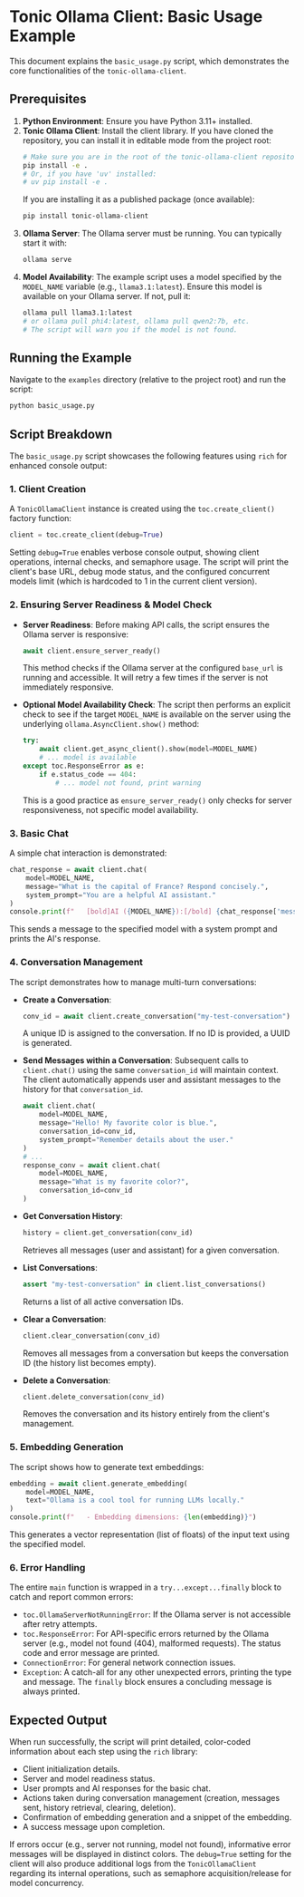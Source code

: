 # Tonic Ollama Client: Basic Usage Example

This document explains the `basic_usage.py` script, which demonstrates the core functionalities of the `tonic-ollama-client`.

## Prerequisites

1.  **Python Environment**: Ensure you have Python 3.11+ installed.
2.  **Tonic Ollama Client**: Install the client library. If you have cloned the repository, you can install it in editable mode from the project root:
    ```bash
    # Make sure you are in the root of the tonic-ollama-client repository
    pip install -e .
    # Or, if you have 'uv' installed:
    # uv pip install -e .
    ```
    If you are installing it as a published package (once available):
    ```bash
    pip install tonic-ollama-client
    ```
3.  **Ollama Server**: The Ollama server must be running. You can typically start it with:
    ```bash
    ollama serve
    ```
4.  **Model Availability**: The example script uses a model specified by the `MODEL_NAME` variable (e.g., `llama3.1:latest`). Ensure this model is available on your Ollama server. If not, pull it:
    ```bash
    ollama pull llama3.1:latest
    # or ollama pull phi4:latest, ollama pull qwen2:7b, etc.
    # The script will warn you if the model is not found.
    ```

## Running the Example

Navigate to the `examples` directory (relative to the project root) and run the script:

```bash
python basic_usage.py
```

## Script Breakdown

The `basic_usage.py` script showcases the following features using `rich` for enhanced console output:

### 1. Client Creation

A `TonicOllamaClient` instance is created using the `toc.create_client()` factory function:
```python
client = toc.create_client(debug=True)
```
Setting `debug=True` enables verbose console output, showing client operations, internal checks, and semaphore usage. The script will print the client's base URL, debug mode status, and the configured concurrent models limit (which is hardcoded to 1 in the current client version).

### 2. Ensuring Server Readiness & Model Check

*   **Server Readiness**: Before making API calls, the script ensures the Ollama server is responsive:
    ```python
    await client.ensure_server_ready()
    ```
    This method checks if the Ollama server at the configured `base_url` is running and accessible. It will retry a few times if the server is not immediately responsive.

*   **Optional Model Availability Check**: The script then performs an explicit check to see if the target `MODEL_NAME` is available on the server using the underlying `ollama.AsyncClient.show()` method:
    ```python
    try:
        await client.get_async_client().show(model=MODEL_NAME)
        # ... model is available
    except toc.ResponseError as e:
        if e.status_code == 404:
            # ... model not found, print warning
    ```
    This is a good practice as `ensure_server_ready()` only checks for server responsiveness, not specific model availability.

### 3. Basic Chat

A simple chat interaction is demonstrated:
```python
chat_response = await client.chat(
    model=MODEL_NAME,
    message="What is the capital of France? Respond concisely.",
    system_prompt="You are a helpful AI assistant."
)
console.print(f"   [bold]AI ({MODEL_NAME}):[/bold] {chat_response['message']['content']}")
```
This sends a message to the specified model with a system prompt and prints the AI's response.

### 4. Conversation Management

The script demonstrates how to manage multi-turn conversations:

*   **Create a Conversation**:
    ```python
    conv_id = await client.create_conversation("my-test-conversation")
    ```
    A unique ID is assigned to the conversation. If no ID is provided, a UUID is generated.

*   **Send Messages within a Conversation**:
    Subsequent calls to `client.chat()` using the same `conversation_id` will maintain context. The client automatically appends user and assistant messages to the history for that `conversation_id`.
    ```python
    await client.chat(
        model=MODEL_NAME,
        message="Hello! My favorite color is blue.",
        conversation_id=conv_id,
        system_prompt="Remember details about the user."
    )
    # ...
    response_conv = await client.chat(
        model=MODEL_NAME,
        message="What is my favorite color?",
        conversation_id=conv_id
    )
    ```

*   **Get Conversation History**:
    ```python
    history = client.get_conversation(conv_id)
    ```
    Retrieves all messages (user and assistant) for a given conversation.

*   **List Conversations**:
    ```python
    assert "my-test-conversation" in client.list_conversations()
    ```
    Returns a list of all active conversation IDs.

*   **Clear a Conversation**:
    ```python
    client.clear_conversation(conv_id)
    ```
    Removes all messages from a conversation but keeps the conversation ID (the history list becomes empty).

*   **Delete a Conversation**:
    ```python
    client.delete_conversation(conv_id)
    ```
    Removes the conversation and its history entirely from the client's management.

### 5. Embedding Generation

The script shows how to generate text embeddings:
```python
embedding = await client.generate_embedding(
    model=MODEL_NAME,
    text="Ollama is a cool tool for running LLMs locally."
)
console.print(f"   - Embedding dimensions: {len(embedding)}")
```
This generates a vector representation (list of floats) of the input text using the specified model.

### 6. Error Handling

The entire `main` function is wrapped in a `try...except...finally` block to catch and report common errors:
*   `toc.OllamaServerNotRunningError`: If the Ollama server is not accessible after retry attempts.
*   `toc.ResponseError`: For API-specific errors returned by the Ollama server (e.g., model not found (404), malformed requests). The status code and error message are printed.
*   `ConnectionError`: For general network connection issues.
*   `Exception`: A catch-all for any other unexpected errors, printing the type and message.
The `finally` block ensures a concluding message is always printed.

## Expected Output

When run successfully, the script will print detailed, color-coded information about each step using the `rich` library:
*   Client initialization details.
*   Server and model readiness status.
*   User prompts and AI responses for the basic chat.
*   Actions taken during conversation management (creation, messages sent, history retrieval, clearing, deletion).
*   Confirmation of embedding generation and a snippet of the embedding.
*   A success message upon completion.

If errors occur (e.g., server not running, model not found), informative error messages will be displayed in distinct colors. The `debug=True` setting for the client will also produce additional logs from the `TonicOllamaClient` regarding its internal operations, such as semaphore acquisition/release for model concurrency.
